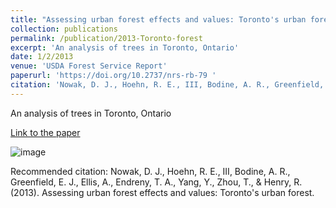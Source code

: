 ```yaml
---
title: "Assessing urban forest effects and values: Toronto's urban forest"
collection: publications
permalink: /publication/2013-Toronto-forest
excerpt: 'An analysis of trees in Toronto, Ontario'
date: 1/2/2013
venue: 'USDA Forest Service Report'
paperurl: 'https://doi.org/10.2737/nrs-rb-79 '
citation: 'Nowak, D. J., Hoehn, R. E., III, Bodine, A. R., Greenfield, E. J., Ellis, A., Endreny, T. A., Yang, Y., Zhou, T., &amp; Henry, R. (2013). Assessing urban forest effects and values: Toronto&apos;s urban forest. '
---
```

An analysis of trees in Toronto, Ontario

[Link to the paper](https://doi.org/10.2737/nrs-rb-79 )

![image](../images/papers/2013-Toronto-forest.png)

Recommended citation: Nowak, D. J., Hoehn, R. E., III, Bodine, A. R., Greenfield, E. J., Ellis, A., Endreny, T. A., Yang, Y., Zhou, T., & Henry, R. (2013). Assessing urban forest effects and values: Toronto's urban forest. 